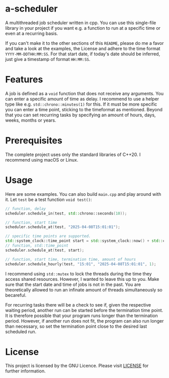 # a-scheduler

A multithreaded job scheduler written in cpp. You can use this single-file library in your project if you want e.g. a function to run at a specific time or even at a recurring basis.

 If you can't make it to the other sections of this `README`, please do me a favor and take a look at the examples, the License and adhere to the time format `YYYY-MM-DDTHH:MM:SS`. For that start date, if today's date should be inferred, just give a timestamp of format `HH:MM:SS`.

# Features

A job is defined as a `void` function that does not receive any arguments. You can enter a specific amount of time as delay. I recommend to use a helper type like e.g. `std::chrono::minutes(1)` for this. If it must be more specific you can enter a time point, sticking to the timeformat as mentioned. Beyond that you can set recurring tasks by specifying an amount of hours, days, weeks, months or years.

# Prerequisites

The complete project uses only the standard libraries of C++20. I recommend using macOS or Linux.

# Usage

Here are some examples. You can also build `main.cpp` and play around with it. Let `test` be a test function `void test()`:

```cpp
// function, delay
scheduler.schedule_in(test, std::chrono::seconds(10));

// function, start time
scheduler.schedule_at(test, "2025-04-08T15:01:01");

// specific time points are supported.
std::system_clock::time_point start = std::system_clock::now() + std::chrono::seconds(42);
// function, std::time_point
scheduler.schedule_at(test, start);

// function, start time, termination time, amount of hours
scheduler.schedule_hourly(test, "15:01", "2025-04-08T15:01:01", 1);
```

I recommend using `std::mutex` to lock the threads during the time they access shared resources. However, I wanted to leave this up to you. Make sure that the start date and time of jobs is not in the past. You are theoretically allowed to run an infinate amount of threads simultaneously so becareful. 

For recurring tasks there will be a check to see if, given the respective waiting period, another run can be started before the termination time point. It is therefore possible that your program runs longer than the termination period. However, if another run does not fit, the program can also run longer than necessary, so set the termination point close to the desired last scheduled run.

# License 

This project is licensed by the GNU Licence. Please visit [LICENSE](docs/LICENSE.md) for further information.